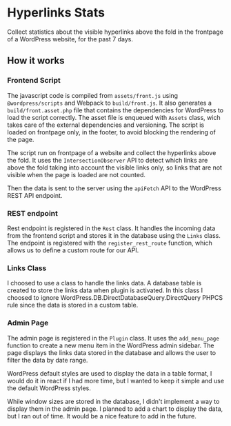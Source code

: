 # Hyperlinks Stats

Collect statistics about the visible hyperlinks above the fold in the frontpage of a WordPress website, for the past 7 days.


## How it works


### Frontend Script

The javascript code is compiled from `assets/front.js` using `@wordpress/scripts` and Webpack to `build/front.js`. It also generates a `build/front.asset.php` file that contains the dependencies for WordPress to load the script correctly. The asset file is enqueued with `Assets` class, wich takes care of the external dependencies and versioning. The script is loaded on frontpage only, in the footer, to avoid blocking the rendering of the page.


The script run on frontpage of a website and collect the hyperlinks above the fold.
It uses the `IntersectionObserver` API to detect which links are above the fold taking into account the visible links only, so links that are not visible when the page is loaded are not counted.

Then the data is sent to the server using the `apiFetch` API to the WordPress REST API endpoint.

### REST endpoint

Rest endpoint is registered in the `Rest` class. It handles the incoming data from the frontend script and stores it in the database using the `Links` class. The endpoint is registered with the `register_rest_route` function, which allows us to define a custom route for our API.
 
### Links Class
I choosed to use a class to handle the links data. A database table is created to store the links data when plugin is activated. 
In this class I choosed to ignore WordPress.DB.DirectDatabaseQuery.DirectQuery PHPCS rule since the data is stored in a custom table.

### Admin Page
The admin page is registered in the `Plugin` class. It uses the `add_menu_page` function to create a new menu item in the WordPress admin sidebar. The page displays the links data stored in the database and allows the user to filter the data by date range.

WordPress default styles are used to display the data in a table format, I would do it in react if I had more time, but I wanted to keep it simple and use the default WordPress styles.

While window sizes are stored in the database, I didn't implement a way to display them in the admin page. I planned to add a chart to display the data, but I ran out of time. It would be a nice feature to add in the future.
